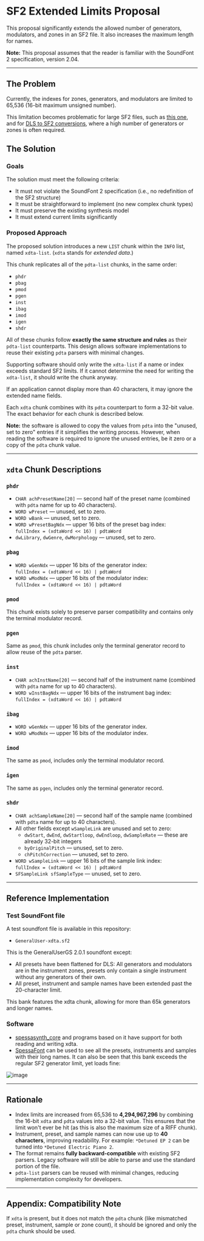 # SF2 Extended Limits Proposal

This proposal significantly extends the allowed number of generators, modulators, and zones in an SF2 file. It also increases the maximum length for names.

**Note:** This proposal assumes that the reader is familiar with the SoundFont 2 specification, version 2.04.

---

## The Problem

Currently, the indexes for zones, generators, and modulators are limited to 65,536 (16-bit maximum unsigned number).

This limitation becomes problematic for large SF2 files, such as [this one](https://musical-artifacts.com/artifacts/2525), 
and for [DLS to SF2 conversions](https://github.com/spessasus/spessasynth_core/wiki/DLS-Conversion-Problem), 
where a high number of generators or zones is often required.

## The Solution

### Goals

The solution must meet the following criteria:

- It must not violate the SoundFont 2 specification (i.e., no redefinition of the SF2 structure)
- It must be straightforward to implement (no new complex chunk types)
- It must preserve the existing synthesis model
- It must extend current limits significantly

### Proposed Approach

The proposed solution introduces a new `LIST` chunk within the `INFO` list, named `xdta-list`. (`xdta` stands for *extended data*.)

This chunk replicates all of the `pdta-list` chunks, in the same order:

- `phdr`
- `pbag`
- `pmod`
- `pgen`
- `inst`
- `ibag`
- `imod`
- `igen`
- `shdr`

All of these chunks follow **exactly the same structure and rules** as their `pdta-list` counterparts. 
This design allows software implementations to reuse their existing `pdta` parsers with minimal changes.

Supporting software should only write the `xdta-list` if a name or index exceeds standard SF2 limits. 
If it cannot determine the need for writing the `xdta-list`, it should write the chunk anyway.

If an application cannot display more than 40 characters, it may ignore the extended name fields.

Each `xdta` chunk combines with its `pdta` counterpart to form a 32-bit value. The exact behavior for each chunk is described below.

**Note:** the software is allowed to copy the values from `pdta` into the "unused, set to zero" entries if it simplifies the writing process.
However, when reading the software is required to ignore the unused entries, be it zero or a copy of the `pdta` chunk value.

---

## `xdta` Chunk Descriptions

### `phdr`
- `CHAR achPresetName[20]` — second half of the preset name (combined with `pdta` name for up to 40 characters).
- `WORD wPreset` — unused, set to zero.
- `WORD wBank` — unused, set to zero.
- `WORD wPresetBagNdx` — upper 16 bits of the preset bag index:  
  `fullIndex = (xdtaWord << 16) | pdtaWord`
- `dwLibrary`, `dwGenre`, `dwMorphology` — unused, set to zero.

### `pbag`
- `WORD wGenNdx` — upper 16 bits of the generator index:  
  `fullIndex = (xdtaWord << 16) | pdtaWord`
- `WORD wModNdx` — upper 16 bits of the modulator index:  
  `fullIndex = (xdtaWord << 16) | pdtaWord`

### `pmod`
This chunk exists solely to preserve parser compatibility and contains only the terminal modulator record.

### `pgen`
Same as `pmod`, this chunk includes only the terminal generator record to allow reuse of the `pdta` parser.

### `inst`
- `CHAR achInstName[20]` — second half of the instrument name (combined with `pdta` name for up to 40 characters).
- `WORD wInstBagNdx` — upper 16 bits of the instrument bag index:  
  `fullIndex = (xdtaWord << 16) | pdtaWord`

### `ibag`
- `WORD wGenNdx` — upper 16 bits of the generator index.
- `WORD wModNdx` — upper 16 bits of the modulator index.

### `imod`
The same as `pmod`, includes only the terminal modulator record.

### `igen`
The same as `pgen`, includes only the terminal generator record.

### `shdr`
- `CHAR achSampleName[20]` — second half of the sample name (combined with `pdta` name for up to 40 characters).
- All other fields except `wSampleLink` are unused and set to zero:
  - `dwStart`, `dwEnd`, `dwStartloop`, `dwEndloop`, `dwSampleRate` — these are already 32-bit integers
  - `byOriginalPitch` — unused, set to zero.
  - `chPitchCorrection` — unused, set to zero.
- `WORD wSampleLink` — upper 16 bits of the sample link index:  
  `fullIndex = (xdtaWord << 16) | pdtaWord`
- `SFSampleLink sfSampleType` — unused, set to zero.

---

## Reference Implementation

### Test SoundFont file
A test soundfont file is available in this repository:
- `GeneralUser-xdta.sf2`

This is the GeneralUserGS 2.0.1 soundfont except:
- All presets have been flattened for DLS: All generators and modulators are in the instrument zones, presets only contain a single instrument without any generators of their own.
- All preset, instrument and sample names have been extended past the 20-character limit.

This bank features the xdta chunk, allowing for more than 65k generators and longer names.

### Software

- [spessasynth_core](https://github.com/spessasus/spessasynth_core) and programs based on it have support for both reading and writing xdta.
- [SpessaFont](https://spessasus.github.io/SpessaFont) can be used to see all the presets, instruments and samples with their long names.
It can also be seen that this bank exceeds the regular SF2 generator limit, yet loads fine:

![image](https://github.com/user-attachments/assets/d07f3985-62ac-4465-97be-0d49699e54fe)

---

## Rationale

- Index limits are increased from 65,536 to **4,294,967,296** by combining the 16-bit `xdta` and `pdta` values into a 32-bit value. 
This ensures that the limit won't ever be hit (as this is also the maximum size of a RIFF chunk).
- Instrument, preset, and sample names can now use up to **40 characters**, improving readability. 
For example: `*Detuned EP 2` can be turned into `*Detuned Electric Piano 2`.
- The format remains **fully backward-compatible** with existing SF2 parsers. 
Legacy software will still be able to parse and use the standard portion of the file.
- `pdta-list` parsers can be reused with minimal changes, reducing implementation complexity for developers.

---

## Appendix: Compatibility Note

If `xdta` is present, but it does not match the `pdta` chunk (like mismatched preset, instrument, sample or zone count), 
it should be ignored and only the `pdta` chunk should be used.


